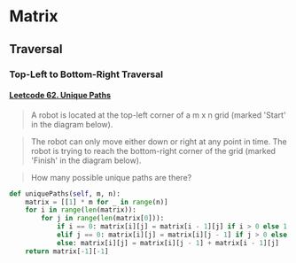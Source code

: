 # Matrix

## Traversal

### Top-Left to Bottom-Right Traversal

#### [Leetcode 62. Unique Paths](https://leetcode.com/problems/unique-paths/)
> A robot is located at the top-left corner of a m x n grid (marked 'Start' in the diagram below).

> The robot can only move either down or right at any point in time. The robot is trying to reach the bottom-right corner of the grid (marked 'Finish' in the diagram below).

> How many possible unique paths are there?

```python
def uniquePaths(self, m, n):
    matrix = [[1] * m for _ in range(n)]
    for i in range(len(matrix)):
        for j in range(len(matrix[0])):
            if i == 0: matrix[i][j] = matrix[i - 1][j] if i > 0 else 1
            elif j == 0: matrix[i][j] = matrix[i][j - 1] if j > 0 else 1
            else: matrix[i][j] = matrix[i][j - 1] + matrix[i - 1][j]
    return matrix[-1][-1]
```